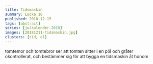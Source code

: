 ```yaml
---
title: Tidsmaskin
summary: Lucka 16
published: 2018-12-15
tags: [abstract]
series: [julkalender-2018]
images: [20181211-tidsmaskin.jpg]
clusters: [tid, el]
---
```


tomtemor och tomtebror ser att tomten sitter i en pöl och gråter okontrollerat, och bestämmer sig för att bygga en tidsmaskin åt honom
